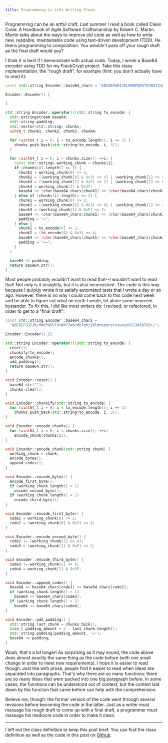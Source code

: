 ```yaml
---
title: Programming is Like Writing Prose
---
```


Programming can be an artful craft. Last summer I read a book called Clean
Code: A Handbook of Agile Software Craftsmanship by Robert C. Martin. Martin
talks about the ways to improve old code as well as how to write new, readable,
maintainable code using test-driven development (TDD). He likens programming to
composition. You wouldn't pass off your rough draft as the final draft would
you?

I think it is best if I demonstrate with actual code. Today, I wrote a Base64
encoder using TDD for my FrackCrypt project. Take this class implementation,
the "rough draft", for example (hint: you don't actually have to read it):

```cpp
const std::string Encoder::base64_chars = "ABCDEFGHIJKLMNOPQRSTUVWXYZabcdefghijklmnopqrstuvwxyz0123456789+/";

Encoder::Encoder() {

}

std::string Encoder::operator()(std::string to_encode) {
  std::ostringstream base64;
  std::string padding;
  std::vector<std::string> chunks;
  uint8_t chunk1, chunk2, chunk3, chunk4;

  for (uint64_t i = 0; i < to_encode.length(); i += 3) {
    chunks.push_back(std::string(to_encode, i, 3));
  }

  for (uint64_t i = 0; i < chunks.size(); ++i) {
    const std::string& working_chunk = chunks[i];
    if (chunks[i].length() == 3) {
      chunk1 = working_chunk[0] >> 2;
      chunk2 = ((working_chunk[0] & 0x3) << 4) | (working_chunk[1] >> 4);
      chunk3 = ((working_chunk[1] & 0xF) << 2) | (working_chunk[2] >> 6);
      chunk4 = working_chunk[2] & 0x3F;
      base64 << (char)base64_chars[chunk1] << (char)base64_chars[chunk2] << (char)base64_chars[chunk3] << (char)base64_chars[chunk4];
    } else if (chunks[i].length() == 2) {
      chunk1 = working_chunk[0] >> 2;
      chunk2 = ((working_chunk[0] & 0x3) << 4) | (working_chunk[1] >> 4);
      chunk3 = (working_chunk[1] & 0xF) << 2;
      base64 << (char)base64_chars[chunk1] << (char)base64_chars[chunk2] << (char)base64_chars[chunk3];
      padding = "=";
    } else {
      chunk1 = to_encode[0] >> 2;
      chunk2 = (to_encode[0] & 0x3) << 4;
      base64 << (char)base64_chars[chunk1] << (char)base64_chars[chunk2];
      padding = "==";
    }
  }

  base64 << padding;
  return base64.str();
}
```

Most people probably wouldn't want to read that--I wouldn't want to read that!
Not only is it unsightly, but it is also inconsistent. The code is this way
because I quickly wrote it to satisfy automated tests that I wrote a day or so
ago. However, there is no way I could come back to this code next week and be
able to figure out what on earth I wrote, let alone some innocent bystander. To
fix this, I did like most writers do: I revised, or refactored, in order to get
to a "final draft":

```cpp
const std::string Encoder::base64_chars =
  "ABCDEFGHIJKLMNOPQRSTUVWXYZabcdefghijklmnopqrstuvwxyz0123456789+/";

Encoder::Encoder() {}

std::string Encoder::operator()(std::string to_encode) {
  reset();
  chunkify(to_encode);
  encode_chunks();
  add_padding();
  return base64.str();
}

void Encoder::reset() {
  base64.str("");
  chunks.clear();
}

void Encoder::chunkify(std::string to_encode) {
  for (uint64_t i = 0; i < to_encode.length(); i += 3)
    chunks.push_back(std::string(to_encode, i, 3));
}

void Encoder::encode_chunks() {
  for (uint64_t i = 0; i < chunks.size(); ++i)
    encode_chunk(chunks[i]);
}

void Encoder::encode_chunk(std::string chunk) {
  working_chunk = chunk;
  encode_bytes();
  append_codes();
}

void Encoder::encode_bytes() {
  encode_first_byte();
  if (working_chunk.length() > 1)
    encode_second_byte();
  if (working_chunk.length() > 2)
    encode_third_byte();
}

void Encoder::encode_first_byte() {
  code1 = working_chunk[0] >> 2;
  code2 = (working_chunk[0] & 0x3) << 4;
}

void Encoder::encode_second_byte() {
  code2 |= (working_chunk[1] >> 4);
  code3 = (working_chunk[1] & 0xF) << 2;
}

void Encoder::encode_third_byte() {
  code3 |= working_chunk[2] >> 6;
  code4 = working_chunk[2] & 0x3F;
}

void Encoder::append_codes() {
  base64 << base64_chars[code1] << base64_chars[code2];
  if (working_chunk.length() > 1)
    base64 << base64_chars[code3];
  if (working_chunk.length() > 2)
    base64 << base64_chars[code4];
}

void Encoder::add_padding() {
  std::string last_chunk = chunks.back();
  size_t padding_amount = 3 - last_chunk.length();
  std::string padding(padding_amount, '=');
  base64 << padding;
}
```

Woah, that's a lot longer! As surprising as it may sound, the code above does
almost exactly the same thing as the code before (with one small change in
order to meet new requirements). I hope it is easier to read though. Just like
with prose, people find it easier to read when ideas are separated into
paragraphs. That's why there are so many functions: there are so many ideas
that were packed into one big paragraph before. In some cases, the functions
can be understood out of context, but the context laid down by the function
that came before can help with the comprehension.

Believe me, though: the former version of the code went through several
revisions before becoming the code in the latter. Just as a writer must massage
his rough draft to come up with a final draft, a programmer must massage his
mediocre code in order to make it clean.

-------

I left out the class definition to keep this post brief. You can find the class
definition as well as the code in this post on
[Github](https://github.com/Towerism/FrackCrypt/tree/develop/frackcrypt/tools/base64).
